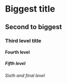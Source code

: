 # Biggest title
## Second to biggest
### Third level title
#### Fourth level
##### Fifth level
###### Sixth and final level
